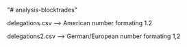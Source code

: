 "# analysis-blocktrades" 

delegations.csv --> American number formating 1.2

delegations2.csv --> German/European number formating 1,2
